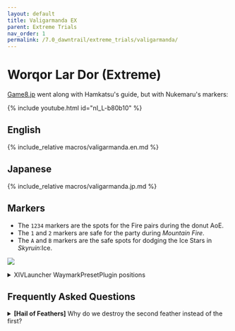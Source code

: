 ```yaml
---
layout: default
title: Valigarmanda EX
parent: Extreme Trials
nav_order: 1
permalink: /7.0_dawntrail/extreme_trials/valigarmanda/
---
```


# Worqor Lar Dor (Extreme)

[Game8.jp](https://game8.jp/ff14/622480) went along with Hamkatsu's guide, 
but with Nukemaru's markers:

{% include youtube.html id="nI_L-b80b10" %}

## English

{% include_relative macros/valigarmanda.en.md %}

## Japanese

{% include_relative macros/valigarmanda.jp.md %}

## Markers

- The `1234` markers are the spots for the Fire pairs during the donut AoE.
- The `1` and `2` markers are safe for the party during *Mountain Fire*.
- The `A` and `B` markers are the safe spots for dodging the Ice Stars in 
  *Skyruin*:Ice.

![]({{site.baseurl}}/images/7.0_dawntrail/valigarmanda/markers.jpg)
<details markdown=block>
<summary>XIVLauncher WaymarkPresetPlugin positions</summary>

```json
{
  "Name":"Valigarmanda EX",
  "MapID":833,
  "A":{"X":92.5,"Y":0.0,"Z":92.5,"ID":0,"Active":true},
  "B":{"X":107.5,"Y":0.0,"Z":92.5,"ID":1,"Active":true},
  "C":{"X":118.0,"Y":0.0,"Z":100.0,"ID":2,"Active":true},
  "D":{"X":82.0,"Y":0.0,"Z":100.0,"ID":3,"Active":true},
  "One":{"X":95.2,"Y":0.0,"Z":95.2,"ID":4,"Active":true},
  "Two":{"X":104.8,"Y":0.0,"Z":95.2,"ID":5,"Active":true},
  "Three":{"X":104.8,"Y":0.0,"Z":104.8,"ID":6,"Active":true},
  "Four":{"X":95.2,"Y":0.0,"Z":104.8,"ID":7,"Active":true}
}
```

</details>

## Frequently Asked Questions

<details markdown=block>
<summary>
  <b>[Hail of Feathers]</b> Why do we destroy the second feather instead of the
  first?
</summary>
<table>
  <tr>
    <td>
      <p>Destroying the first feather maximises the time the party has before 
      <em>Blighted Bolt</em> resolves. However, the party has plenty of time 
      to destroy the second feather instead.</p>
      <p>More importantly, you <b>cannot stay and melee the boss</b> after
      destroying the first feather, as it is too close to the sixth (and final)
      feather.</p>
      <p>This is <em>not</em> the case for the second feather- players can 
      switch over to the boss without needing to pay attention to when the 
      later feathers will fall.</p>
    </td>
  </tr>
</table>

<script data-goatcounter="https://xivjpraids.goatcounter.com/count"
        async src="//gc.zgo.at/count.js"></script>
